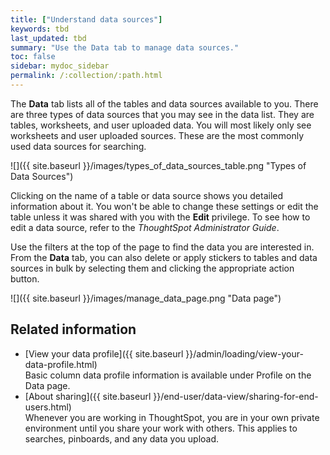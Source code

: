 ```yaml
---
title: ["Understand data sources"]
keywords: tbd
last_updated: tbd
summary: "Use the Data tab to manage data sources."
toc: false
sidebar: mydoc_sidebar
permalink: /:collection/:path.html
---
```

The **Data** tab lists all of the tables and data sources available to you. There are three types of data sources that you may see in the data list. They are tables, worksheets, and user uploaded data. You will most likely only see worksheets and user uploaded sources. These are the most commonly used data sources for searching.

![]({{ site.baseurl }}/images/types_of_data_sources_table.png "Types of Data Sources")

Clicking on the name of a table or data source shows you detailed information about it. You won't be able to change these settings or edit the table unless it was shared with you with the **Edit** privilege. To see how to edit a data source, refer to the _ThoughtSpot Administrator Guide_.


Use the filters at the top of the page to find the data you are interested in. From the **Data** tab, you can also delete or apply stickers to tables and data sources in bulk by selecting them and clicking the appropriate action button.

![]({{ site.baseurl }}/images/manage_data_page.png "Data page")


## Related information

-   [View your data profile]({{ site.baseurl }}/admin/loading/view-your-data-profile.html)  
Basic column data profile information is available under Profile on the Data page.
-   [About sharing]({{ site.baseurl }}/end-user/data-view/sharing-for-end-users.html)  
Whenever you are working in ThoughtSpot, you are in your own private environment until you share your work with others. This applies to searches, pinboards, and any data you upload.
